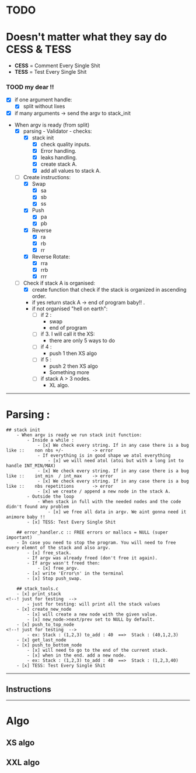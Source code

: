 # TODO

# Doesn't matter what they say do CESS & TESS
- **CESS** = Comment Every Single Shit
- **TESS** = Test Every Single Shit
### TOOD my dear !!
- [x] if one argument handle:
	- [x] split without lixes
- [x] if many arguments -> send the argv to stack_init
- When argv is ready (from split)
	- [x] parsing - Validator - checks:
		- [x] stack init
			- [x] check quality inputs.
			- [x] Error handling.
			- [x] leaks handling.
			- [x] create stack A.
			- [x] add all values to stack A.
	- [ ] Create instructions:
		- [x] Swap
			- [x] sa
			- [x] sb
			- [x] ss
		- [x] Push
			- [x] pa	
			- [x] pb
		- [x] Reverse
			- [x] ra
			- [x] rb
			- [x] rr
		- [x] Reverse Rotate:
			- [x] rra
			- [x] rrb
			- [x] rrr
	- [ ] Check if stack A is organised:
		- [x] create function that check if the stack is organized in ascending order.
		- if yes return stack A -> end of program baby!! .
		- if not organised "hell on earth":
			- [ ] if 2 :
				- swap
				- end of program
			- [ ] if 3. I will call it the XS:
				- there are only 5 ways to do 
			- [ ] if 4 :
				- push 1 then XS algo
			- [ ] if 5 :
				- push 2 then XS algo
				- Something more
			- [ ] if stack A > 3 nodes.
				- XL algo.
---
# Parsing :

	## stack init
		- When argv is ready we run stack init function: 
			- Inside a while :
				- [x] We check every string. If in any case there is a bug like ::	  non nbs +/-           -> error
				- If everything is in good shape we atol everything
					- [x] we will need atol (atoi but with a long int to handle INT_MIN/MAX)
				- [x] We check every string. If in any case there is a bug like ::	  int_min  / int_max    -> error
				- [x] We check every string. If in any case there is a bug like ::	  nbs repetitions		-> error
				- [x] we create / append a new node in the stack A.
			- Outside the loop
				- When stack in full with the needed nodes and the code didn't found any problem
					- [x] we free all data in argv. We aint gonna need it animore baby !!
			- [x] TESS: Test Every Single Shit
			
		## error_handler.c :: FREE errors or mallocs = NULL (super important)
		- In case you need to stop the program. You will need to free every elemnt of the stack and also argv. 
			- [x] free_stack.
			- If argv was already freed (don't free it again).
			- If argv wasn't freed then: 
				- [x] free_argv.
			- [x] write 'Error\n' in the terminal
			- [x] Stop push_swap. 

		## stack_tools.c
		- [x] print_stack													<!--! just for testing  -->
			- just for testing: will print all the stack values
		- [x] create_new_node
			- [x] will create a new node with the given value.
			- [x] new_node->next/prev set to NULL by default.	
		- [x] push_to_top_node												<!--! just for testing  -->
			- ex: Stack : (1,2,3) to_add : 40  ==>  Stack : (40,1,2,3)   
		- [x] get_last_node
		- [x] push_to_bottom_node
			- [x] will need to go to the end of the current stack.
			- [x] when in the end. add a new node.
			- ex: Stack : (1,2,3) to_add : 40  ==>  Stack : (1,2,3,40)
		- [x] TESS: Test Every Single Shit

---
## Instructions

---
# Algo

## XS algo

## XXL algo